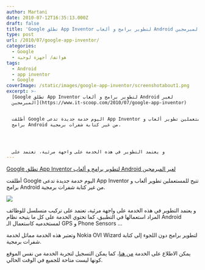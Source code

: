 ```yaml
---
author: Martani
date: 2010-07-12T16:35:13.000Z
draft: false
title: 'Google تطلق App Inventor لتطوير برامج و ألعاب Android لغير المبرمجين  '
type: post
url: /2010/07/google-app-inventor/
categories:
  - Google
  - هواتف/ أجهزة لوحية
tags:
  - Android
  - app inventor
  - Google
coverImage: /static/images/google-app-inventor/screenshotabout1.png
excerpt: >-
  [Google تطلق App Inventor لتطوير برامج و ألعاب Android لغير
  المبرمجين](https://www.it-scoop.com/2010/07/google-app-inventor)


  أطلقت Google اليوم خدمة جديدة تدعى App Inventor تتيح للمستعملين تطوير ألعاب و
  برامج Android من غير كتابة شفرات برمجية.




  و يعتمد التطوير في هذه الخدمة على واجهة مرئية، تعتمد على
---
```

[Google تطلق App Inventor لتطوير برامج و ألعاب Android لغير المبرمجين](https://www.it-scoop.com/2010/07/google-app-inventor)

أطلقت Google اليوم خدمة جديدة تدعى App Inventor تتيح للمستعملين تطوير ألعاب و برامج Android من غير كتابة شفرات برمجية.

![](/static/images/google-app-inventor/screenshotabout1.png)

و يعتمد التطوير في هذه الخدمة على واجهة مرئية، تعتمد على تركيب متسلسل للوظائف المراد استعمالها في التطبيق، كما تحتوي الخدمة على كل ما يتيحه نظام Android لمستخدميه كاستعمال الـ GPS و Phone Sensors ...

وتعتبر هذه الخدمة مماثل لخدمة Nokia OVI Wizard لتطوير برامج دون اللجوء إلى كتابة شفرات برمجية.

يمكن الاطلاع على الخدمة [من هنا](http://appinventor.googlelabs.com/about/)، كما يمكن التسجيل لتجربة الخدمة من نفس الموقع كونها ليست متاحة للجميع في الوقت الحالي.
